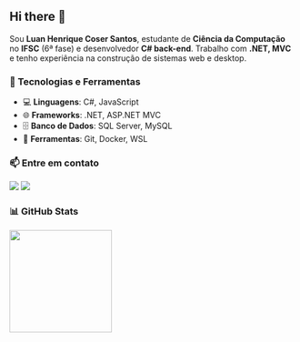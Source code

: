 ## Hi there 👋

Sou **Luan Henrique Coser Santos**, estudante de **Ciência da Computação** no **IFSC** (6ª fase) e desenvolvedor **C# back-end**. Trabalho com **.NET, MVC** e tenho experiência na construção de sistemas web e desktop.

### 🚀 Tecnologias e Ferramentas  
- 💻 **Linguagens**: C#, JavaScript  
- 🌐 **Frameworks**: .NET, ASP.NET MVC  
- 🗄️ **Banco de Dados**: SQL Server, MySQL  
- 🔧 **Ferramentas**: Git, Docker, WSL  

### 📫 Entre em contato  
<div>
<a href="mailto:Luan.coser@gmail.com"><img loading="lazy" src="https://img.shields.io/badge/Gmail-D14836?style=for-the-badge&logo=gmail&logoColor=white" target="_blank"></a>
<a href="https://www.linkedin.com/in/luan-coser-604357312" target="_blank"><img loading="lazy" src="https://img.shields.io/badge/-LinkedIn-%230077B5?style=for-the-badge&logo=linkedin&logoColor=white" target="_blank"></a>   
</div>

### 📊 GitHub Stats  
<div>
<a href="https://github.com/Luan-Coser">
<img loading="lazy" height="180em" src="https://github-readme-stats.vercel.app/api/top-langs/?username=Luan-Coser&layout=compact&langs_count=7&theme=dracula"/>
</div>
